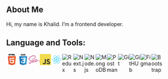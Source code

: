 ## About Me

Hi, my name is Khalid. I’m a frontend developer.

## Language and Tools:

<img align="left" alt="HTML" width="30px" src="https://raw.githubusercontent.com/github/explore/80688e429a7d4ef2fca1e82350fe8e3517d3494d/topics/html/html.png" />
<img align="left" alt="CSS" width="30px" src="https://raw.githubusercontent.com/github/explore/80688e429a7d4ef2fca1e82350fe8e3517d3494d/topics/css/css.png" />
<img align="left" alt="SASS" width="30px" src="https://raw.githubusercontent.com/github/explore/80688e429a7d4ef2fca1e82350fe8e3517d3494d/topics/sass/sass.png" />
<img align="left" alt="JavaScript" width="30px" src="https://raw.githubusercontent.com/github/explore/80688e429a7d4ef2fca1e82350fe8e3517d3494d/topics/javascript/javascript.png" />
<img align="left" alt="React" width="30px" src="https://raw.githubusercontent.com/github/explore/80688e429a7d4ef2fca1e82350fe8e3517d3494d/topics/react/react.png" />
<img align="left" alt="Redux" width="30px" src="https://img.icons8.com/color/344/redux.png" />
<img align="left" alt="Next.js" width="30px" src="https://pics.freeicons.io/uploads/icons/png/9114856761551941711-512.png" />
<img align="left" alt="Node.js" width="30px" src="https://img.icons8.com/color/2x/nodejs.png" />

<img align="left" alt="MongoDB" width="30px" src="https://img.icons8.com/color/344/mongodb.png" />
<img align="left" alt="Postman" width="30px" src="https://img.icons8.com/external-tal-revivo-color-tal-revivo/344/external-postman-is-the-only-complete-api-development-environment-logo-color-tal-revivo.png" />
<img align="left" alt="Git" width="30px" src="https://img.icons8.com/color/344/git.png" />
<img align="left" alt="GitHUb" width="30px" src="https://img.icons8.com/ios-glyphs/344/github.png" />
<img align="left" alt="Figma" width="30px" src="https://img.icons8.com/color/344/figma--v1.png" />
<img align="left" alt="Bootstrap" width="30px" src="https://img.icons8.com/color/344/bootstrap.png" />

